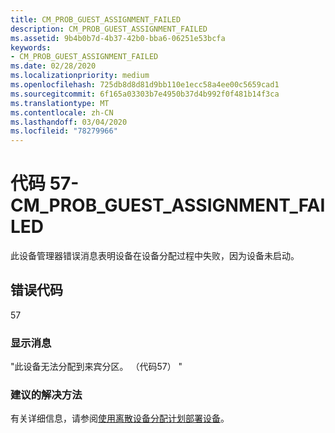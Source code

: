 ```yaml
---
title: CM_PROB_GUEST_ASSIGNMENT_FAILED
description: CM_PROB_GUEST_ASSIGNMENT_FAILED
ms.assetid: 9b4b0b7d-4b37-42b0-bba6-06251e53bcfa
keywords:
- CM_PROB_GUEST_ASSIGNMENT_FAILED
ms.date: 02/28/2020
ms.localizationpriority: medium
ms.openlocfilehash: 725db8d8d81d9bb110e1ecc58a4ee00c5659cad1
ms.sourcegitcommit: 6f165a03303b7e4950b37d4b992f0f481b14f3ca
ms.translationtype: MT
ms.contentlocale: zh-CN
ms.lasthandoff: 03/04/2020
ms.locfileid: "78279966"
---
```

# <a name="code-57---cm_prob_guest_assignment_failed"></a>代码 57-CM_PROB_GUEST_ASSIGNMENT_FAILED

此设备管理器错误消息表明设备在设备分配过程中失败，因为设备未启动。

## <a name="error-code"></a>错误代码

57

### <a name="display-message"></a>显示消息

"此设备无法分配到来宾分区。 （代码57） "

### <a name="recommended-resolution"></a>建议的解决方法

有关详细信息，请参阅[使用离散设备分配计划部署设备](https://docs.microsoft.com/windows-server/virtualization/hyper-v/plan/plan-for-deploying-devices-using-discrete-device-assignment)。


